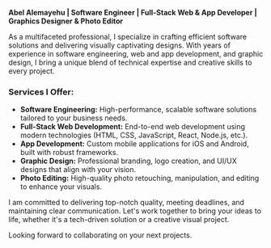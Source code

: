 **Abel Alemayehu | Software Engineer | Full-Stack Web & App Developer | Graphics Designer & Photo Editor**

As a multifaceted professional, I specialize in crafting efficient software solutions and delivering visually captivating designs. With years of experience in software engineering, web and app development, and graphic design, I bring a unique blend of technical expertise and creative skills to every project.

### Services I Offer:
- **Software Engineering:** High-performance, scalable software solutions tailored to your business needs.
- **Full-Stack Web Development:** End-to-end web development using modern technologies (HTML, CSS, JavaScript, React, Node.js, etc.).
- **App Development:** Custom mobile applications for iOS and Android, built with robust frameworks.
- **Graphic Design:** Professional branding, logo creation, and UI/UX designs that align with your vision.
- **Photo Editing:** High-quality photo retouching, manipulation, and editing to enhance your visuals.

I am committed to delivering top-notch quality, meeting deadlines, and maintaining clear communication. Let's work together to bring your ideas to life, whether it's a tech-driven solution or a creative visual project.

Looking forward to collaborating on your next projects. 

